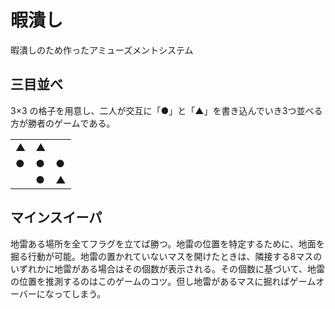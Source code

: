 # 暇潰し
暇潰しのため作ったアミューズメントシステム
## 三目並べ
3×3 の格子を用意し、二人が交互に「●」と「▲」を書き込んでいき3つ並べる方が勝者のゲームである。
<table>
  <tr>
    <td>▲</td><td>▲</td><td>　</td>
  </tr>
  <tr>
    <td>●</td><td>●</td><td>●</td>
  </tr>
  <tr>
    <td>　</td><td>●</td><td>▲</td>
  </tr>
</table>

## マインスイーパ
地雷ある場所を全てフラグを立てば勝つ。地雷の位置を特定するために、地面を掘る行動が可能。地雷の置かれていないマスを開けたときは、隣接する8マスのいずれかに地雷がある場合はその個数が表示される。その個数に基づいて、地雷の位置を推測するのはこのゲームのコツ。但し地雷があるマスに掘ればゲームオーバーになってしまう。
